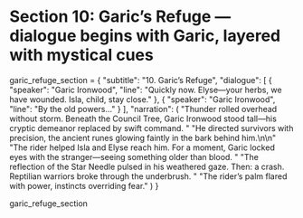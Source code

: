 # Section 10: Garic’s Refuge — dialogue begins with Garic, layered with mystical cues
garic_refuge_section = {
    "subtitle": "10. Garic’s Refuge",
    "dialogue": [
        {
            "speaker": "Garic Ironwood",
            "line": "Quickly now. Elyse—your herbs, we have wounded. Isla, child, stay close."
        },
        {
            "speaker": "Garic Ironwood",
            "line": "By the old powers..."
        }
    ],
    "narration": (
        "Thunder rolled overhead without storm. Beneath the Council Tree, Garic Ironwood stood tall—his cryptic demeanor replaced by swift command. "
        "He directed survivors with precision, the ancient runes glowing faintly in the bark behind him.\n\n"
        "The rider helped Isla and Elyse reach him. For a moment, Garic locked eyes with the stranger—seeing something older than blood. "
        "The reflection of the Star Needle pulsed in his weathered gaze. Then: a crash. Reptilian warriors broke through the underbrush. "
        "The rider’s palm flared with power, instincts overriding fear."
    )
}

garic_refuge_section
